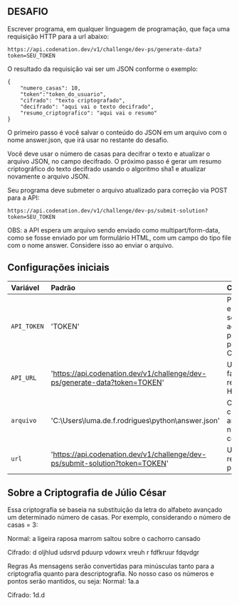 ## DESAFIO 

Escrever programa, em qualquer linguagem de programação, que faça uma requisição HTTP para a url abaixo:

`https://api.codenation.dev/v1/challenge/dev-ps/generate-data?token=SEU_TOKEN`

O resultado da requisição vai ser um JSON conforme o exemplo:

```
{
	"numero_casas": 10,
	"token":"token_do_usuario",
	"cifrado": "texto criptografado",
	"decifrado": "aqui vai o texto decifrado",
	"resumo_criptografico": "aqui vai o resumo"
}
```
O primeiro passo é você salvar o conteúdo do JSON em um arquivo com o nome answer.json, que irá usar no restante do desafio.

Você deve usar o número de casas para decifrar o texto e atualizar o arquivo JSON, no campo decifrado. O próximo passo é gerar um resumo criptográfico do texto decifrado usando o algoritmo sha1 e atualizar novamente o arquivo JSON.

Seu programa deve submeter o arquivo atualizado para correção via POST para a API:

`https://api.codenation.dev/v1/challenge/dev-ps/submit-solution?token=SEU_TOKEN`

OBS: a API espera um arquivo sendo enviado como multipart/form-data, como se fosse enviado por um formulário HTML, com um campo do tipo file com o nome answer. Considere isso ao enviar o arquivo.


## Configurações iniciais

| Variável                       | Padrão         | Commentário       |
| :---                           | :---            | :---             |
| `API_TOKEN` | 'TOKEN'| Para encontrar o seu token , acesse seu perfil na plataforma Codenation.  |
| `API_URL` | 'https://api.codenation.dev/v1/challenge/dev-ps/generate-data?token=TOKEN' | Url dada para fazer requisição HTTP | 
| `arquivo` | 'C:\\Users\\luma.de.f.rodrigues\\python\\answer.json'| Caminho para criar o arquivo json no seu computador|
| `url` | 'https://api.codenation.dev/v1/challenge/dev-ps/submit-solution?token=TOKEN' | Url para fazer requisição post | 


## Sobre a Criptografia de Júlio César

Essa criptografia se baseia na substituição da letra do alfabeto avançado um determinado número de casas. Por exemplo, considerando o número de casas = 3:

Normal: a ligeira raposa marrom saltou sobre o cachorro cansado

Cifrado: d oljhlud udsrvd pduurp vdowrx vreuh r fdfkruur fdqvdgr

Regras
As mensagens serão convertidas para minúsculas tanto para a criptografia quanto para descriptografia.
No nosso caso os números e pontos serão mantidos, ou seja:
Normal: 1a.a

Cifrado: 1d.d
